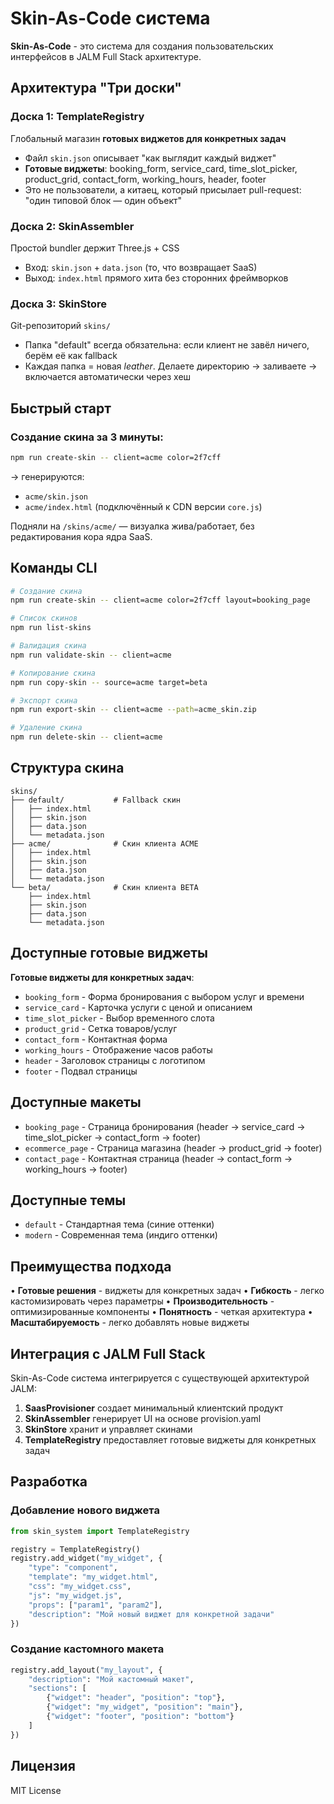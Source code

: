 # Skin-As-Code система

**Skin-As-Code** - это система для создания пользовательских интерфейсов в JALM Full Stack архитектуре.

## Архитектура "Три доски"

### Доска 1: TemplateRegistry
Глобальный магазин **готовых виджетов для конкретных задач**
- Файл `skin.json` описывает "как выглядит каждый виджет"
- **Готовые виджеты**: booking_form, service_card, time_slot_picker, product_grid, contact_form, working_hours, header, footer
- Это не пользователи, а китаец, который присылает pull-request: "один типовой блок — один объект"

### Доска 2: SkinAssembler  
Простой bundler держит Three.js + CSS
- Вход: `skin.json` + `data.json` (то, что возвращает SaaS)
- Выход: `index.html` прямого хита без сторонних фреймворков

### Доска 3: SkinStore
Git-репозиторий `skins/`
- Папка "default" всегда обязательна: если клиент не завёл ничего, берём её как fallback
- Каждая папка = новая *leather*. Делаете директорию → заливаете → включается автоматически через хеш

## Быстрый старт

### Создание скина за 3 минуты:

```bash
npm run create-skin -- client=acme color=2f7cff
```

→ генерируются:
- `acme/skin.json`
- `acme/index.html` (подключённый к CDN версии `core.js`)

Подняли на `/skins/acme/` — визуалка жива/работает, без редактирования кора ядра SaaS.

## Команды CLI

```bash
# Создание скина
npm run create-skin -- client=acme color=2f7cff layout=booking_page

# Список скинов
npm run list-skins

# Валидация скина
npm run validate-skin -- client=acme

# Копирование скина
npm run copy-skin -- source=acme target=beta

# Экспорт скина
npm run export-skin -- client=acme --path=acme_skin.zip

# Удаление скина
npm run delete-skin -- client=acme
```

## Структура скина

```
skins/
├── default/           # Fallback скин
│   ├── index.html
│   ├── skin.json
│   ├── data.json
│   └── metadata.json
├── acme/              # Скин клиента ACME
│   ├── index.html
│   ├── skin.json
│   ├── data.json
│   └── metadata.json
└── beta/              # Скин клиента BETA
    ├── index.html
    ├── skin.json
    ├── data.json
    └── metadata.json
```

## Доступные готовые виджеты

**Готовые виджеты для конкретных задач**:

- `booking_form` - Форма бронирования с выбором услуг и времени
- `service_card` - Карточка услуги с ценой и описанием
- `time_slot_picker` - Выбор временного слота
- `product_grid` - Сетка товаров/услуг
- `contact_form` - Контактная форма
- `working_hours` - Отображение часов работы
- `header` - Заголовок страницы с логотипом
- `footer` - Подвал страницы

## Доступные макеты

- `booking_page` - Страница бронирования (header → service_card → time_slot_picker → contact_form → footer)
- `ecommerce_page` - Страница магазина (header → product_grid → footer)
- `contact_page` - Контактная страница (header → contact_form → working_hours → footer)

## Доступные темы

- `default` - Стандартная тема (синие оттенки)
- `modern` - Современная тема (индиго оттенки)

## Преимущества подхода

• **Готовые решения** - виджеты для конкретных задач
• **Гибкость** - легко кастомизировать через параметры
• **Производительность** - оптимизированные компоненты
• **Понятность** - четкая архитектура
• **Масштабируемость** - легко добавлять новые виджеты

## Интеграция с JALM Full Stack

Skin-As-Code система интегрируется с существующей архитектурой JALM:

1. **SaasProvisioner** создает минимальный клиентский продукт
2. **SkinAssembler** генерирует UI на основе provision.yaml
3. **SkinStore** хранит и управляет скинами
4. **TemplateRegistry** предоставляет готовые виджеты для конкретных задач

## Разработка

### Добавление нового виджета

```python
from skin_system import TemplateRegistry

registry = TemplateRegistry()
registry.add_widget("my_widget", {
    "type": "component",
    "template": "my_widget.html",
    "css": "my_widget.css", 
    "js": "my_widget.js",
    "props": ["param1", "param2"],
    "description": "Мой новый виджет для конкретной задачи"
})
```

### Создание кастомного макета

```python
registry.add_layout("my_layout", {
    "description": "Мой кастомный макет",
    "sections": [
        {"widget": "header", "position": "top"},
        {"widget": "my_widget", "position": "main"},
        {"widget": "footer", "position": "bottom"}
    ]
})
```

## Лицензия

MIT License 